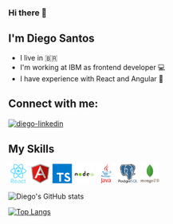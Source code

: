 ### Hi there 👋
## I'm Diego Santos
- I live in :brazil:
- I'm working at IBM as frontend developer :computer:
- I have experience with React and Angular :sparkling_heart:

## Connect with me:
<a href="https://www.linkedin.com/in/diego-santos-3ab2a3156/" target="_blank">
<img align="center" alt="diego-linkedin" height="30" width="40" src="https://cdn.jsdelivr.net/npm/simple-icons@3.0.1/icons/linkedin.svg" style="max-width:100%;">
</a>

## My Skills

<img src="https://raw.githubusercontent.com/devicons/devicon/master/icons/react/react-original-wordmark.svg" target="blank" alt="react" width="40" height="40" style="max-width:100%;"></img>
<img src="https://raw.githubusercontent.com/devicons/devicon/master/icons/angularjs/angularjs-original.svg" alt="angular" width="40" height="40" style="max-width:100%;"></img>
<img src="https://raw.githubusercontent.com/devicons/devicon/master/icons/typescript/typescript-original.svg" alt="typescript" width="40" height="40" style="max-width:100%;"></img>
<img src="https://raw.githubusercontent.com/devicons/devicon/master/icons/nodejs/nodejs-original-wordmark.svg" alt="nodejs" width="40" height="40" style="max-width:100%;"></img>
<img src="https://raw.githubusercontent.com/devicons/devicon/master/icons/java/java-original-wordmark.svg" alt="java" width="40" height="40" style="max-width:100%;"></img>
<img src="https://raw.githubusercontent.com/devicons/devicon/master/icons/postgresql/postgresql-original-wordmark.svg" alt="postgresql" width="40" height="40" style="max-width:100%;"></img>
<img src="https://raw.githubusercontent.com/devicons/devicon/master/icons/mongodb/mongodb-original-wordmark.svg" alt="mongodb" width="40" height="40" style="max-width:100%;"></img>


![Diego's GitHub stats](https://github-readme-stats.vercel.app/api?username=diego15055&show_icons=true&theme=radical)

[![Top Langs](https://github-readme-stats.vercel.app/api/top-langs/?username=diego15055&layout=compact)](https://github.com/diego15055/github-readme-stats)


<!--
**diego15055/diego15055** is a ✨ _special_ ✨ repository because its `README.md` (this file) appears on your GitHub profile.
-->
